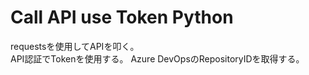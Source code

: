 # Call API use Token Python

requestsを使用してAPIを叩く。  
API認証でTokenを使用する。
Azure DevOpsのRepositoryIDを取得する。

